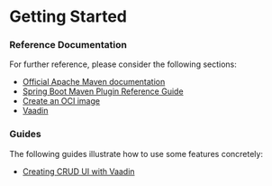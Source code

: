 # Getting Started

### Reference Documentation
For further reference, please consider the following sections:

* [Official Apache Maven documentation](https://maven.apache.org/guides/index.html)
* [Spring Boot Maven Plugin Reference Guide](https://docs.spring.io/spring-boot/docs/2.3.3.RELEASE/maven-plugin/reference/html/)
* [Create an OCI image](https://docs.spring.io/spring-boot/docs/2.3.3.RELEASE/maven-plugin/reference/html/#build-image)
* [Vaadin](https://vaadin.com/spring)

### Guides
The following guides illustrate how to use some features concretely:

* [Creating CRUD UI with Vaadin](https://spring.io/guides/gs/crud-with-vaadin/)

